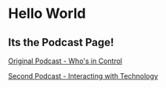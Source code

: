 # Hello World
## Its the Podcast Page!

[Original Podcast - Who's in Control](./podcast_original.mp3)

[Second Podcast - Interacting with Technology](./podcast_HCI.mp3)